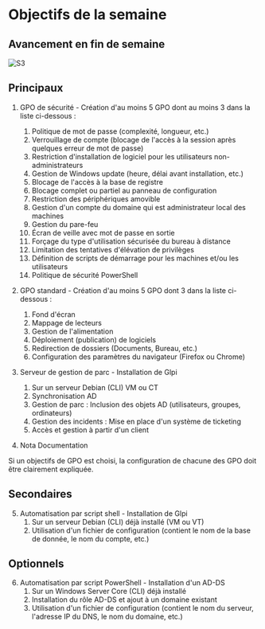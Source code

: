 # Objectifs de la semaine

## Avancement en fin de semaine

![S3](https://github.com/user-attachments/assets/b99fa373-f0bc-446d-801e-b0a446d56e31)


## Principaux 

1. GPO de sécurité - Création d'au moins 5 GPO dont au moins 3 dans la liste ci-dessous :
	1. Politique de mot de passe (complexité, longueur, etc.)
	2. Verrouillage de compte (blocage de l'accès à la session après quelques erreur de mot de passe)
	3. Restriction d'installation de logiciel pour les utilisateurs non-administrateurs
	4. Gestion de Windows update (heure, délai avant installation, etc.)
	5. Blocage de l'accès à la base de registre
	6. Blocage complet ou partiel au panneau de configuration
	7. Restriction des périphériques amovible
	8. Gestion d'un compte du domaine qui est administrateur local des machines
	9. Gestion du pare-feu
	10. Écran de veille avec mot de passe en sortie
	11. Forçage du type d'utilisation sécurisée du bureau à distance
	12. Limitation des tentatives d'élévation de privilèges
	13. Définition de scripts de démarrage pour les machines et/ou les utilisateurs
	14. Politique de sécurité PowerShell
2. GPO standard - Création d'au moins 5 GPO dont 3 dans la liste ci-dessous :
	1. Fond d'écran
	2. Mappage de lecteurs
	3. Gestion de l'alimentation
	4. Déploiement (publication) de logiciels
	5. Redirection de dossiers (Documents, Bureau, etc.)
	6. Configuration des paramètres du navigateur (Firefox ou Chrome)
3. Serveur de gestion de parc - Installation de Glpi
	1. Sur un serveur Debian (CLI) VM ou CT
	2. Synchronisation AD
	3. Gestion de parc : Inclusion des objets AD (utilisateurs, groupes, ordinateurs)
	4. Gestion des incidents : Mise en place d'un système de ticketing
	5. Accès et gestion à partir d'un client


4. Nota Documentation

Si un objectifs de GPO est choisi, la configuration de chacune des GPO doit être clairement expliquée.

## Secondaires

5. Automatisation par script shell - Installation de Glpi
	1. Sur un serveur Debian (CLI) déjà installé (VM ou VT)
	2. Utilisation d'un fichier de configuration (contient le nom de la base de donnée, le nom du compte, etc.)


## Optionnels

6. Automatisation par script PowerShell - Installation d'un AD-DS
	1. Sur un Windows Server Core (CLI) déjà installé
	2. Installation du rôle AD-DS et ajout à un domaine existant
	3. Utilisation d'un fichier de configuration (contient le nom du serveur, l'adresse IP du DNS, le nom du domaine, etc.)

